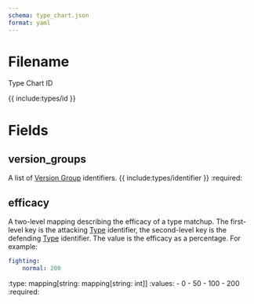 ```yaml
---
schema: type_chart.json
format: yaml
---
```


# Filename
Type Chart ID

{{ include:types/id }}

# Fields
## version_groups
A list of [Version Group](version_group.md) identifiers.
{{ include:types/identifier }}
:required:

## efficacy
A two-level mapping describing the efficacy of a type matchup.  The first-level
key is the attacking [Type](type.md) identifier, the second-level key is the
defending [Type](type.md) identifier.  The value is the efficacy as a percentage.
For example:
```yaml
fighting:
    normal: 200
```

:type: mapping\[string: mapping\[string: int\]\]
:values: - 0
         - 50
         - 100
         - 200
:required:
